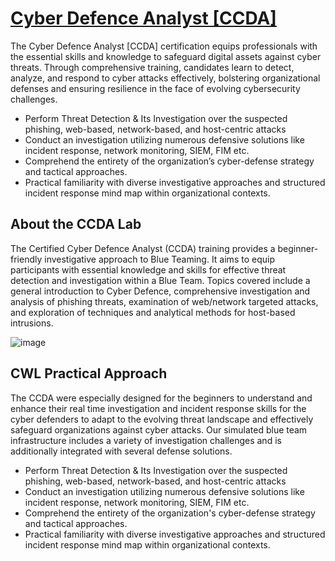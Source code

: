 # [Cyber Defence Analyst [CCDA]](https://cyberwarfare.live/product/cyber-defence-analyst-ccda/)
The Cyber Defence Analyst [CCDA] certification equips professionals with the essential skills and knowledge to safeguard digital assets against cyber threats. Through comprehensive training, candidates learn to detect, analyze, and respond to cyber attacks effectively, bolstering organizational defenses and ensuring resilience in the face of evolving cybersecurity challenges.

+ Perform Threat Detection & Its Investigation over the suspected phishing, web-based, network-based, and host-centric attacks
+ Conduct an investigation utilizing numerous defensive solutions like incident response, network monitoring, SIEM, FIM etc.
+ Comprehend the entirety of the organization’s cyber-defense strategy and tactical approaches.
+ Practical familiarity with diverse investigative approaches and structured incident response mind map within organizational contexts.

## About the CCDA Lab
The Certified Cyber Defence Analyst (CCDA) training provides a beginner-friendly investigative approach to Blue Teaming. It aims to equip participants with essential knowledge and skills for effective threat detection and investigation within a Blue Team. Topics covered include a general introduction to Cyber Defence, comprehensive investigation and analysis of phishing threats, examination of web/network targeted attacks, and exploration of techniques and analytical methods for host-based intrusions.

![image](https://github.com/user-attachments/assets/80de8e20-f67a-49e5-b828-1f65f942ac1b)
 
 
## CWL Practical Approach
The CCDA were especially designed for the beginners to understand and enhance their real time investigation and incident response skills for the cyber defenders to adapt to the evolving threat landscape and effectively safeguard organizations against cyber attacks. Our simulated blue team infrastructure includes a variety of investigation challenges and is additionally integrated with several defense solutions.
+ Perform Threat Detection & Its Investigation over the suspected phishing, web-based, network-based, and host-centric attacks
+ Conduct an investigation utilizing numerous defensive solutions like incident response, network monitoring, SIEM, FIM etc.
+ Comprehend the entirety of the organization's cyber-defense strategy and tactical approaches.
+ Practical familiarity with diverse investigative approaches and structured incident response mind map within organizational contexts.


